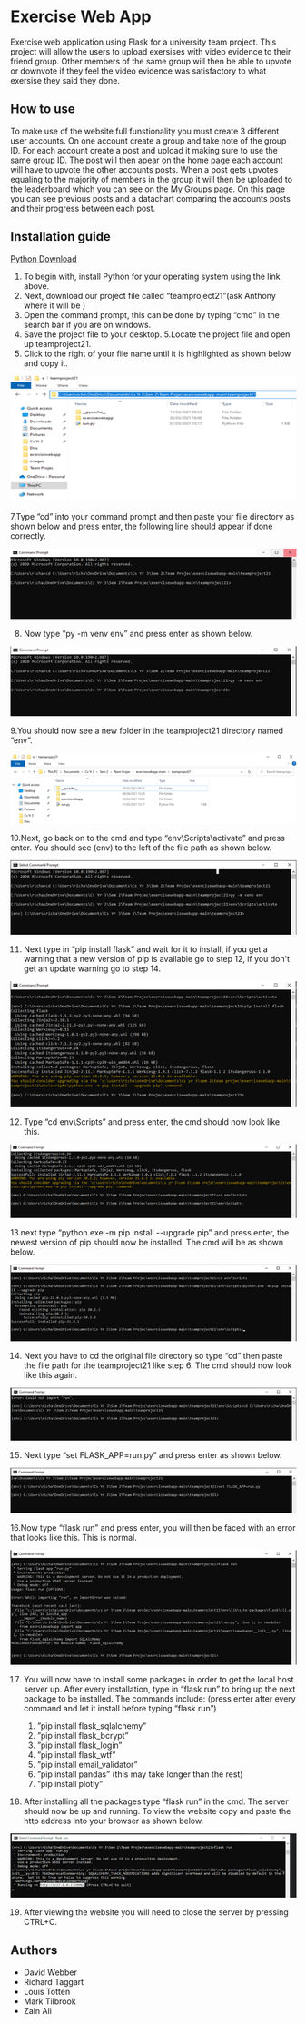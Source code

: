 # Exercise Web App

Exercise web application using Flask for a university team project. This project will allow the users to upload exersises with video evidence to their friend group.
Other members of the same group will then be able to upvote or downvote if they feel the video evidence was satisfactory to what exersise they said they done.

## How to use 

To make use of the website full funstionality you must create 3 different user accounts. On one account create a group and take note of the group ID. For each account create a post and upload it making sure to use the same group ID. The post will then apear on the home page each account will have to upvote the other accounts posts. When a post gets upvotes equaling to the majority of members in the group it will then be uploaded to the leaderboard which you can see on the My Groups page. On this page you can see previous posts and a datachart comparing the accounts posts and their progress between each post.

## Installation guide

[Python Download](https://www.python.org/downloads/)


1. To begin with, install Python for your operating system using the link above.
2. Next, download our project file called “teamproject21”(ask Anthony where it will be )
3. Open the command prompt, this can be done by typing “cmd” in the search bar if you are on windows.
4. Save the project file to your desktop.
5.Locate the project file and open up teamproject21.
6. Click to the right of your file name until it is highlighted as shown below and copy it.

![](teamproject21/exercisewebapp/images/installGuide1.png)

7.Type “cd” into your command prompt and then paste your file directory as shown below and press enter, the following line should appear if done correctly.

![](teamproject21/exercisewebapp/images/installGuide2.png)

8. Now type “py -m venv env” and press enter as shown below.

![](teamproject21/exercisewebapp/images/installGuide3.png)

9.You should now see a new folder in the teamproject21 directory named “env”.

![](teamproject21/exercisewebapp/images/installGuide4.png)

10.Next, go back on to the cmd and type “env\Scripts\activate” and press enter. You should see (env) to the left of the file path as shown below.

![](teamproject21/exercisewebapp/images/installGuide5.png)

11. Next type in “pip install flask” and wait for it to install, if you get a warning that a new version of pip is available go to step 12, if you don't get an update warning go to step 14.

![](teamproject21/exercisewebapp/images/installGuide6.png)

12. Type “cd env\Scripts” and press enter, the cmd should now look like this.

![](teamproject21/exercisewebapp/images/installGuide7.png)

13.next type “python.exe -m pip install --upgrade pip” and press enter, the newest version of pip should now be installed. The cmd will be as shown below.

![](teamproject21/exercisewebapp/images/installGuide8.png)

14. Next you have to cd the original file directory so type “cd” then paste the file path for the teamproject21 like step 6. The cmd should now look like this again.

![](teamproject21/exercisewebapp/images/installGuide9.png)

15. Next type “set FLASK_APP=run.py” and press enter as shown below.

![](teamproject21/exercisewebapp/images/installGuide10.png)

16.Now type “flask run” and press enter, you will then be faced with an error that looks like this. This is normal.

![](teamproject21/exercisewebapp/images/installGuide11.png)

17. You will now have to install some packages in order to get the local host server up. After every installation, type in “flask run” to bring up the next package to be installed. The commands include: (press enter after every command and let it install before typing “flask run”)
	1. ”pip install flask_sqlalchemy”
	2. ”pip install flask_bcrypt”
	3. ”pip install flask_login”
	4. ”pip install flask_wtf”
	5. ”pip install email_validator”
	6. ”pip install pandas” (this may take longer than the rest)
	7. ”pip install plotly”
  
18. After installing all the packages type “flask run” in the cmd. The server should now be up and running. To view the website copy and paste the http address into your browser as shown below.

![](teamproject21/exercisewebapp/images/installGuide12.png)

19. After viewing the website you will need to close the server by pressing CTRL+C.

## Authors 

* David Webber 
* Richard Taggart 
* Louis Totten
* Mark Tilbrook
* Zain Ali

